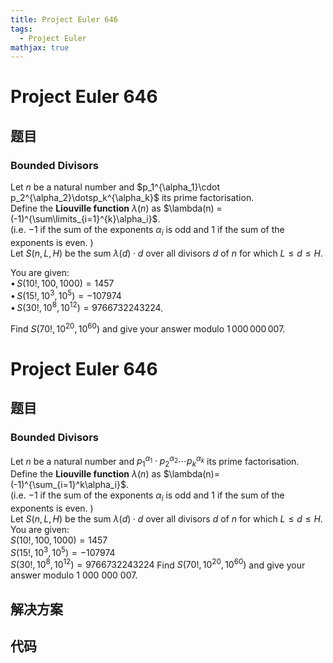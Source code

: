```yaml
---
title: Project Euler 646
tags:
  - Project Euler
mathjax: true
---
```

<escape><!-- more --></escape>
    
# Project Euler 646
## 题目
### Bounded Divisors


Let $n$ be a natural number and  $p_1^{\alpha_1}\cdot p_2^{\alpha_2}\dotsp_k^{\alpha_k}$ its prime factorisation.<br />
Define the <b>Liouville function</b> $\lambda(n)$ as $\lambda(n) = (-1)^{\sum\limits_{i=1}^{k}\alpha_i}$.<br />
(i.e. $-1$ if the sum of the exponents $\alpha_i$ is odd and $1$ if the sum of the exponents is even. )<br />
Let $S(n,L,H)$  be the sum $\lambda(d) \cdot d$ over all divisors $d$ of $n$ for which $L \leq d \leq H$.


You are given:<br />
$\bullet\, S(10! , 100, 1000) = 1457$<br />
$\bullet\, S(15!,  10^3, 10^5) = -107974$<br />
$\bullet\, S(30!,10^8, 10^{12}) = 9766732243224$.<br />

Find $S(70!,10^{20}, 10^{60})$ and give your answer modulo $1\,000\,000\,007$.




# Project Euler 646
## 题目
### Bounded Divisors

Let $n$ be a natural number and $p_1^{\alpha_1}\cdot p_2^{\alpha_2}\cdots p_k^{\alpha_k}$ its prime factorisation.
Define the **Liouville function** $\lambda(n)$ as $\lambda(n)=(-1)^{\sum_{i=1}^k\alpha_i}$.<br>(i.e. $-1$ if the sum of the exponents $\alpha_i$ is odd and $1$ if the sum of the exponents is even. )<br>Let $S(n,L,H)$ be the sum $\lambda(d)\cdot d$ over all divisors $d$ of $n$ for which $L\le d\le H$.
You are given:<br>$S(10!,100,1000)=1457$<br>$S(15!,10^3,10^5)=-107974$<br>$S(30!,10^8,10^{12})=9766732243224$
Find $S(70!,10^{20},10^{60})$ and give your answer modulo $1\ 000\ 000\ 007$.


## 解决方案


## 代码


